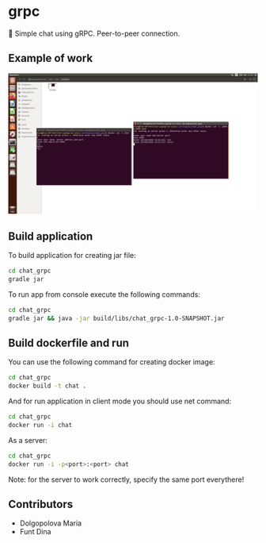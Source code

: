 # grpc
:speech_balloon: Simple chat using gRPC. Peer-to-peer connection.

## Example of work

![](https://github.com/DolgopolovaMaria/grpc/blob/master/example/ex.png)

## Build application

To build application for creating jar file:

```bash
cd chat_grpc  
gradle jar
```

To run app from console execute the following commands:

```bash 
cd chat_grpc
gradle jar && java -jar build/libs/chat_grpc-1.0-SNAPSHOT.jar
```

## Build dockerfile and run

You can use the following command for creating docker image:
 
```bash
cd chat_grpc
docker build -t chat .
```

And for run application in client mode you should use net command:

```bash
cd chat_grpc
docker run -i chat
```
As a server:

```bash
cd chat_grpc
docker run -i -p<port>:<port> chat
```

Note: for the server to work correctly, specify the same port everythere!

## Contributors
- Dolgopolova Maria
- Funt Dina
